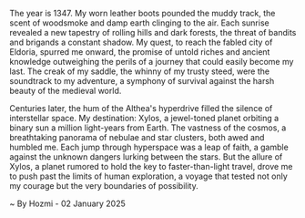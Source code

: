 
The year is 1347.  My worn leather boots pounded the muddy track, the scent of woodsmoke and damp earth clinging to the air.  Each sunrise revealed a new tapestry of rolling hills and dark forests, the threat of bandits and brigands a constant shadow.  My quest, to reach the fabled city of Eldoria, spurred me onward, the promise of untold riches and ancient knowledge outweighing the perils of a journey that could easily become my last.  The creak of my saddle, the whinny of my trusty steed, were the soundtrack to my adventure, a symphony of survival against the harsh beauty of the medieval world.


Centuries later, the hum of the Althea's hyperdrive filled the silence of interstellar space.  My destination: Xylos, a jewel-toned planet orbiting a binary sun a million light-years from Earth.  The vastness of the cosmos, a breathtaking panorama of nebulae and star clusters, both awed and humbled me.  Each jump through hyperspace was a leap of faith, a gamble against the unknown dangers lurking between the stars.  But the allure of Xylos, a planet rumored to hold the key to faster-than-light travel, drove me to push past the limits of human exploration, a voyage that tested not only my courage but the very boundaries of possibility.

~ By Hozmi - 02 January 2025
